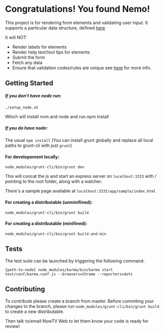 # Congratulations! You found Nemo!

This project is for rendering form elements and validating user input. It supports a particular data structure, defined [here](https://git.bskyb.com/kim.westley/nemo/wikis/data-structure)

It will NOT:
- Render labels for elements
- Render help text/tool tips for elements
- Submit the form
- Fetch any data
- Ensure that validation codes/rules are unique see [here](https://git.bskyb.com/kim.westley/nemo/wikis/unique-codes) for more info.

## Getting Started

##### If you don't have node run:

`./setup_node.sh`

Which will install nvm and node and run npm install

##### If you do have node:

The usual `npm install`
(You can install grunt globally and replace all local paths to grunt-cli with just `grunt`)
#### For developement locally:

`node_modules/grunt-cli/bin/grunt dev`

This will concat the js and start an express server on `localhost:3333` with / pointing to the root folder, along with a watcher.

There's a sample page available at `localhost:3333/app/sample/index.html`

#### For creating a distributable (unminifined):

`node_modules/grunt-cli/bin/grunt build`

#### For creating a distributable (minifined):

`node_modules/grunt-cli/bin/grunt build-and-min`

## Tests 

The test suite can be launched by triggering the following command:

`{path-to-node} node_modules/karma/bin/karma start test/conf/karma.conf.js --browsers=Chrome --reporters=dots`

## Contributing
To contribute please create a branch from master. Before commiting your changes to the branch, please run
`node_modules/grunt-cli/bin/grunt build` to create a new distributable.

Then talk to/email NowTV Web to let them know your code is ready for review!